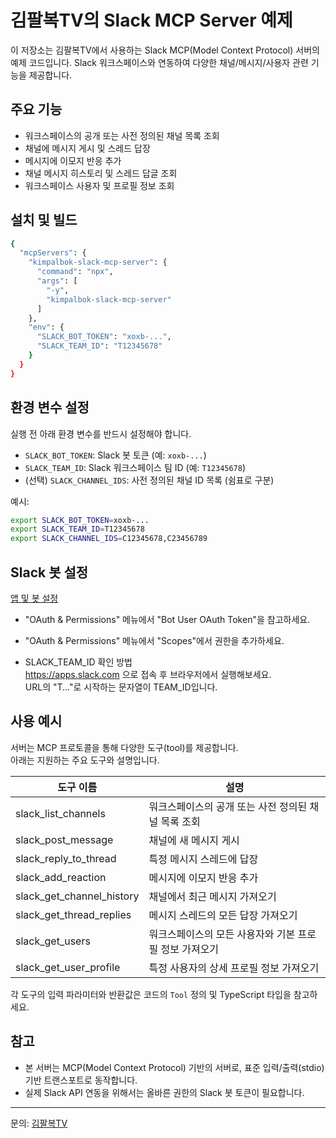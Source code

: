 # 김팔복TV의 Slack MCP Server 예제

이 저장소는 김팔복TV에서 사용하는 Slack MCP(Model Context Protocol) 서버의 예제 코드입니다. Slack 워크스페이스와 연동하여 다양한 채널/메시지/사용자 관련 기능을 제공합니다.

## 주요 기능

- 워크스페이스의 공개 또는 사전 정의된 채널 목록 조회
- 채널에 메시지 게시 및 스레드 답장
- 메시지에 이모지 반응 추가
- 채널 메시지 히스토리 및 스레드 답글 조회
- 워크스페이스 사용자 및 프로필 정보 조회

## 설치 및 빌드

```bash
{
  "mcpServers": {
    "kimpalbok-slack-mcp-server": {
      "command": "npx",
      "args": [
        "-y",
        "kimpalbok-slack-mcp-server"
      ]
    },
    "env": {
      "SLACK_BOT_TOKEN": "xoxb-...",
      "SLACK_TEAM_ID": "T12345678"
    }
  }
}
```

## 환경 변수 설정

실행 전 아래 환경 변수를 반드시 설정해야 합니다.

- `SLACK_BOT_TOKEN`: Slack 봇 토큰 (예: `xoxb-...`)
- `SLACK_TEAM_ID`: Slack 워크스페이스 팀 ID (예: `T12345678`)
- (선택) `SLACK_CHANNEL_IDS`: 사전 정의된 채널 ID 목록 (쉼표로 구분)

예시:

```bash
export SLACK_BOT_TOKEN=xoxb-...
export SLACK_TEAM_ID=T12345678
export SLACK_CHANNEL_IDS=C12345678,C23456789
```

## Slack 봇 설정

[앱 및 봇 설정](https://api.slack.com/apps)

- "OAuth & Permissions" 메뉴에서 "Bot User OAuth Token"을 참고하세요.
- "OAuth & Permissions" 메뉴에서 "Scopes"에서 권한을 추가하세요.

- SLACK_TEAM_ID 확인 방법  
  https://apps.slack.com 으로 접속 후 브라우저에서 실행해보세요.  
  URL의 "T..."로 시작하는 문자열이 TEAM_ID입니다.

## 사용 예시

서버는 MCP 프로토콜을 통해 다양한 도구(tool)를 제공합니다.  
아래는 지원하는 주요 도구와 설명입니다.

| 도구 이름                | 설명                                               |
|--------------------------|----------------------------------------------------|
| slack_list_channels      | 워크스페이스의 공개 또는 사전 정의된 채널 목록 조회 |
| slack_post_message       | 채널에 새 메시지 게시                              |
| slack_reply_to_thread    | 특정 메시지 스레드에 답장                          |
| slack_add_reaction       | 메시지에 이모지 반응 추가                          |
| slack_get_channel_history| 채널에서 최근 메시지 가져오기                      |
| slack_get_thread_replies | 메시지 스레드의 모든 답장 가져오기                 |
| slack_get_users          | 워크스페이스의 모든 사용자와 기본 프로필 정보 가져오기 |
| slack_get_user_profile   | 특정 사용자의 상세 프로필 정보 가져오기            |

각 도구의 입력 파라미터와 반환값은 코드의 `Tool` 정의 및 TypeScript 타입을 참고하세요.

## 참고

- 본 서버는 MCP(Model Context Protocol) 기반의 서버로, 표준 입력/출력(stdio) 기반 트랜스포트로 동작합니다.
- 실제 Slack API 연동을 위해서는 올바른 권한의 Slack 봇 토큰이 필요합니다.

---

문의: [김팔복TV](https://www.youtube.com/@kimpalbok)